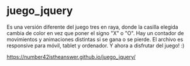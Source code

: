 # juego_jquery

Es una versión diferente del juego tres en raya, donde la casilla elegida cambia de color en vez que poner el signo "X" o "O".
Hay un contador de movimientos y animaciones distintas si se gana o se pierde.
El archivo es responsive para móvil, tablet y ordenador.
Y ahora a disfrutar del juego! :)

https://number42istheanswer.github.io/juego_jquery/
